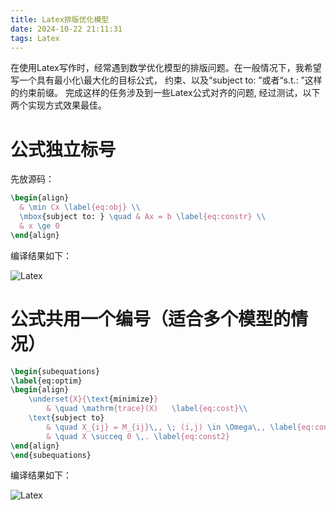 ```yaml
---
title: Latex排版优化模型
date: 2024-10-22 21:11:31
tags: Latex
---
```


在使用Latex写作时，经常遇到数学优化模型的排版问题。在一般情况下，我希望写一个具有最小化\最大化的目标公式，
约束、以及“subject to: ”或者“s.t.: ”这样的约束前缀。
完成这样的任务涉及到一些Latex公式对齐的问题, 经过测试，以下两个实现方式效果最佳。

# 公式独立标号

先放源码：

```latex
\begin{align}
  & \min Cx \label{eq:obj} \\
  \mbox{subject to: } \quad & Ax = b \label{eq:constr} \\
  & x \ge 0
\end{align}
```

编译结果如下：

![Latex](model_align.png)

# 公式共用一个编号（适合多个模型的情况）

```latex
\begin{subequations}
\label{eq:optim}
\begin{align}
    \underset{X}{\text{minimize}}
        & \quad \mathrm{trace}(X)   \label{eq:cost}\\
    \text{subject to} 
        & \quad X_{ij} = M_{ij}\,, \; (i,j) \in \Omega\,, \label{eq:const1}\\
        & \quad X \succeq 0 \,. \label{eq:const2}
\end{align}
\end{subequations}
```

编译结果如下：

![Latex](model_one_num.png)